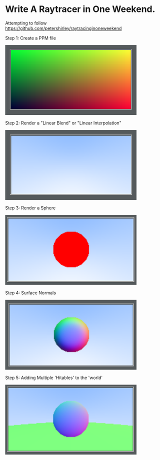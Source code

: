 # Write A Raytracer in One Weekend.
Attempting to follow https://github.com/petershirley/raytracinginoneweekend

Step 1: Create a PPM file

<img src="ppm_example.png" width="420" height="224" />

Step 2: Render a "Linear Blend" or "Linear Interpolation"

<img src="ppm_lerp.png" width="420" height="224" />

Step 3: Render a Sphere

<img src="ppm_rendering_a_sphere.png" width="420" height="224" />

Step 4: Surface Normals

<img src="ppm_surface_normals.png" width="420" height="224" />

Step 5: Adding Multiple 'Hitables' to the 'world'

<img src="ppm_multiple_spheres.png" width="420" height="224" />